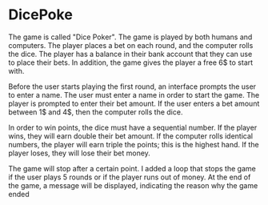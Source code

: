 # DicePoke

The game is called "Dice Poker". The game is played by both humans and computers. The player places a bet on each round, and the computer rolls the dice. The player has a balance in their bank account that they can use to place their bets. In addition, the game gives the player a free 6$ to start with.

Before the user starts playing the first round, an interface prompts the user to enter a name. The user must enter a name in order to start the game. The player is prompted to enter their bet amount. If the user enters a bet amount between 1$ and 4$, then the computer rolls the dice.

In order to win points, the dice must have a sequential number. If the player wins, they will earn double their bet amount. If the computer rolls identical numbers, the player will earn triple the points; this is the highest hand. If the player loses, they will lose their bet money.

The game will stop after a certain point. I added a loop that stops the game if the user plays 5 rounds or if the player runs out of money. At the end of the game, a message will be displayed, indicating the reason why the game ended
